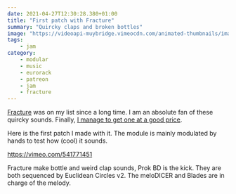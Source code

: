 ```yaml
---
date: 2021-04-27T12:30:28.380+01:00
title: "First patch with Fracture"
summary: "Quircky claps and broken bottles"
image: "https://videoapi-muybridge.vimeocdn.com/animated-thumbnails/image/7b9f9c0a-b3d5-4789-a613-464c40e89188.gif?ClientID=vimeo-core-prod&Date=1619519248&Signature=ed727ddb3e006366298f05d85f6d1fa6af951b4e"
tags:
    - jam
category:
    - modular
    - music
    - eurorack
    - patreon
    - jam
    - fracture
---
```

[Fracture](https://wmdevices.com/products/fracture) was on my list since a long time. I am an absolute fan of these quircky sounds. Finally, [I manage to get one at a good price](https://alienlebarge.ch/photos/2021/04/as0at/).

Here is the first patch I made with it. The module is mainly modulated by hands to test how (cool) it sounds.

https://vimeo.com/541771451

Fracture make bottle and weird clap sounds, Prok BD is the kick. They are both sequenced by Euclidean Circles v2.
The meloDICER and Blades are in charge of the melody.
